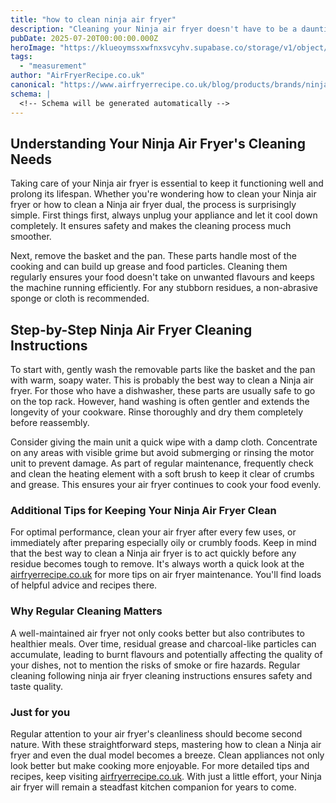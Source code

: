```yaml
---
title: "how to clean ninja air fryer"
description: "Cleaning your Ninja air fryer doesn't have to be a daunting task. With a few straightforward steps, you'll have it sparkling in no time. Let's dive into the best way to clean your beloved appliance."
pubDate: 2025-07-20T00:00:00.000Z
heroImage: "https://klueoymssxwfnxsvcyhv.supabase.co/storage/v1/object/public/Shmucket/how-to-clean-ninja-air-fryer.png"
tags:
  - "measurement"
author: "AirFryerRecipe.co.uk"
canonical: "https://www.airfryerrecipe.co.uk/blog/products/brands/ninja/instructions/how-to-clean-ninja-air-fryer"
schema: |
  <!-- Schema will be generated automatically -->
---
```


<h2 id="">Understanding Your Ninja Air Fryer's Cleaning Needs</h2><p id="">Taking care of your Ninja air fryer is essential to keep it functioning well and prolong its lifespan. Whether you're wondering how to clean your Ninja air fryer or how to clean a Ninja air fryer dual, the process is surprisingly simple. First things first, always unplug your appliance and let it cool down completely. It ensures safety and makes the cleaning process much smoother.</p><p id="">Next, remove the basket and the pan. These parts handle most of the cooking and can build up grease and food particles. Cleaning them regularly ensures your food doesn't take on unwanted flavours and keeps the machine running efficiently. For any stubborn residues, a non-abrasive sponge or cloth is recommended.</p><h2 id="">Step-by-Step Ninja Air Fryer Cleaning Instructions</h2><p id="">To start with, gently wash the removable parts like the basket and the pan with warm, soapy water. This is probably the best way to clean a Ninja air fryer. For those who have a dishwasher, these parts are usually safe to go on the top rack. However, hand washing is often gentler and extends the longevity of your cookware. Rinse thoroughly and dry them completely before reassembly.</p><p id="">Consider giving the main unit a quick wipe with a damp cloth. Concentrate on any areas with visible grime but avoid submerging or rinsing the motor unit to prevent damage. As part of regular maintenance, frequently check and clean the heating element with a soft brush to keep it clear of crumbs and grease. This ensures your air fryer continues to cook your food evenly.</p><h3 id="">Additional Tips for Keeping Your Ninja Air Fryer Clean</h3><p id="">For optimal performance, clean your air fryer after every few uses, or immediately after preparing especially oily or crumbly foods. Keep in mind that the best way to clean a Ninja air fryer is to act quickly before any residue becomes tough to remove. It's always worth a quick look at the <a href="https://www.airfryerrecipe.co.uk/" id="">airfryerrecipe.co.uk</a> for more tips on air fryer maintenance. You'll find loads of helpful advice and recipes there.</p><h3 id="">Why Regular Cleaning Matters</h3><p id="">A well-maintained air fryer not only cooks better but also contributes to healthier meals. Over time, residual grease and charcoal-like particles can accumulate, leading to burnt flavours and potentially affecting the quality of your dishes, not to mention the risks of smoke or fire hazards. Regular cleaning following ninja air fryer cleaning instructions ensures safety and taste quality.</p><h3 id="">Just for you</h3><p id="">Regular attention to your air fryer's cleanliness should become second nature. With these straightforward steps, mastering how to clean a Ninja air fryer and even the dual model becomes a breeze. Clean appliances not only look better but make cooking more enjoyable. For more detailed tips and recipes, keep visiting <a href="https://www.airfryerrecipe.co.uk/" id="">airfryerrecipe.co.uk</a>. With just a little effort, your Ninja air fryer will remain a steadfast kitchen companion for years to come.</p>

